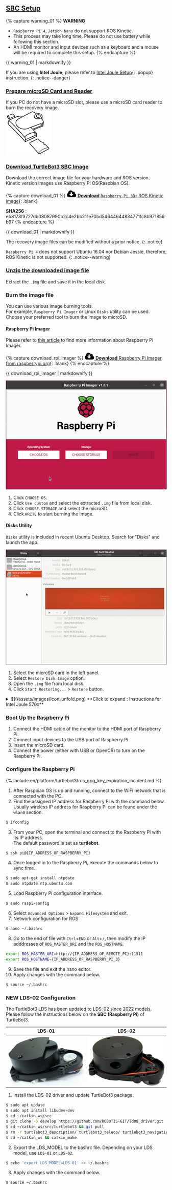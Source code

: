 
<div style="counter-reset: h1 3"></div>
<div style="counter-reset: h2 1"></div>

## [SBC Setup](#sbc-setup)

{% capture warning_01 %}
**WARNING**  
- `Raspberry Pi 4`, `Jetson Nano` do not support ROS Kinetic.
- This process may take long time. Please do not use battery while following this section.
- An HDMI monitor and input devices such as a keyboard and a mouse will be required to complete this setup.
{% endcapture %}
<div class="notice--danger">{{ warning_01 | markdownify }}</div>

If you are using **Intel Joule**, please refer to [Intel Joule Setup][joule_setup]{: .popup} instruction.
{: .notice--danger}

### [Prepare microSD Card and Reader](#prepare-microsd-card-and-reader)
If you PC do not have a microSD slot, please use a microSD card reader to burn the recovery image.  
![](/assets/images/platform/turtlebot3/setup/micro_sd_reader.png)

### [Download TurtleBot3 SBC Image](#download-turtlebot3-sbc-image)
Download the correct image file for your hardware and ROS version.  
Kinetic version images use Raspberry Pi OS(Raspbian OS).  

{% capture download_01 %}
[![](/assets/images/icon_download.png) **Download** `Raspberry Pi 3B+` ROS Kinetic image](http://www.robotis.com/service/download.php?no=1738){: .blank}

**SHA256** : eb8173f3727db08087990b2c4e2bb211e70bd54644644834771fc8b971856b97
{% endcapture %}
<div class="notice--success">{{ download_01 | markdownify }}</div>

The recovery image files can be modified without a prior notice.
{: .notice}

`Raspberry Pi 4` does not support Ubuntu 16.04 nor Debian Jessie, therefore, ROS Kinetic is not supported.
{: .notice--warning}

### [Unzip the downloaded image file](#unzip-the-downloaded-image-file)
Extract the `.img` file and save it in the local disk.

### Burn the image file
You can use various image burning tools.  
For example, `Raspberry Pi Imager` or Linux `Disks` utility can be used.  
Choose your preferred tool to burn the image to microSD.

#### Raspberry Pi Imager
Please refer to [this article](https://www.raspberrypi.org/blog/raspberry-pi-imager-imaging-utility/) to find more information about Raspberry Pi Imager.

{% capture download_rpi_imager %}
[![](/assets/images/icon_download.png) **Download** Raspberry Pi Imager from raspberrypi.org](https://www.raspberrypi.org/software/){: .blank}
{% endcapture %}
<div class="notice--success">{{ download_rpi_imager | markdownify }}</div>

![](/assets/images/platform/turtlebot3/setup/rpi_imager.gif)  
1. Click `CHOOSE OS`.  
2. Click `Use custom` and select the extracted `.img` file from local disk.  
3. Click `CHOOSE STORAGE` and select the microSD.  
4. Click `WRITE` to start burning the image.

#### Disks Utility
`Disks` utility is included in recent Ubuntu Desktop. Search for "Disks" and launch the app.  

![](/assets/images/platform/turtlebot3/setup/disks.gif)  
1. Select the microSD card in the left panel.  
2. Select `Restore Disk Image` option.  
3. Open the `.img` file from local disk.  
4. Click `Start Restoring...` > `Restore` button.

<details>
<summary>
![](/assets/images/icon_unfold.png) **Click to expand : Instructions for Intel Joule 570x**
</summary>
In case you use Intel Joule 570x, please follow the instructions below.  
Intel Joule is discontinued in 2017, and additional support is unavailable.

1. Download Ubuntu 16.04 image for Intel® Joule™  
  - [Download Ubuntu 16.04 for Intel® Joule™](http://people.canonical.com/~platform/snappy/tuchuck/desktop-final/tuchuck-xenial-desktop-iso-20170317-0.iso)

2. Create a bootable USB with the downloaded image.
3. Install Ubuntu from the USB
</details>

### Boot Up the Raspberry Pi
1. Connect the HDMI cable of the monitor to the HDMI port of Raspberry Pi.
2. Connect input devices to the USB port of Raspberry Pi
3. Insert the microSD card.
4. Connect the power (either with USB or OpenCR) to turn on the Raspberry Pi.

### Configure the Raspberry Pi

{% include en/platform/turtlebot3/ros_gpg_key_expiration_incident.md %}

1. After Raspbian OS is up and running, connect to the WiFi network that is connected with the PC.
2. Find the assigned IP address for Raspberry Pi with the command below. Usually wireless IP address for Raspberry Pi can be found under the `wlan0` section.
  ```bash
$ ifconfig
  ```
3. From your PC, open the terminal and connect to the Raspberry Pi with its IP address.  
  The default password is set as **turtlebot**.  
  ```bash
$ ssh pi@{IP_ADDRESS_OF_RASPBERRY_PI}
  ```
4. Once logged in to the Raspberry Pi, execute the commands below to sync time.  
  ```bash
$ sudo apt-get install ntpdate
$ sudo ntpdate ntp.ubuntu.com
  ```
5. Load Raspberry Pi configuration interface.
  ```bash
$ sudo raspi-config
  ```
6. Select `Advanced Options` > `Expand Filesystem` and exit.
7. Network configuration for ROS
  ```bash
$ nano ~/.bashrc
  ```
8. Go to the end of file with `Ctrl`+`END` or `Alt`+`/`, then modify the IP adddresses of `ROS_MASTER_URI` and the `ROS_HOSTNAME`.
  ```bash
export ROS_MASTER_URI=http://{IP_ADDRESS_OF_REMOTE_PC}:11311
export ROS_HOSTNAME={IP_ADDRESS_OF_RASPBERRY_PI_3}
  ```
9. Save the file and exit the nano editor.
10. Apply changes with the command below.
  ```bash
$ source ~/.bashrc
  ```

### NEW LDS-02 Configuration  
The TurtleBot3 LDS has been updated to LDS-02 since 2022 models.  
Please follow the instructions below on the **SBC (Raspberry Pi)** of TurtleBot3.  

|LDS-01|LDS-02|
|:---:|:---:|
|![](/assets/images/platform/turtlebot3/appendix_lds/lds_small.png)|![](/assets/images/platform/turtlebot3/appendix_lds/lds_ld08_small.png)|

1. Install the LDS-02 driver and update TurtleBot3 package.  
  ```bash
$ sudo apt update
$ sudo apt install libudev-dev
$ cd ~/catkin_ws/src
$ git clone -b develop https://github.com/ROBOTIS-GIT/ld08_driver.git
$ cd ~/catkin_ws/src/turtlebot3 && git pull
$ rm -r turtlebot3_description/ turtlebot3_teleop/ turtlebot3_navigation/ turtlebot3_slam/ turtlebot3_example/
$ cd ~/catkin_ws && catkin_make
  ```

2. Export the LDS_MODEL to the bashrc file. Depending on your LDS model, use `LDS-01` or `LDS-02`.  
  ```bash
$ echo 'export LDS_MODEL=LDS-01' >> ~/.bashrc
  ```

3. Apply changes with the command below.
  ```bash
$ source ~/.bashrc
  ```

[joule_setup]: /docs/en/popup/turtlebot3/joule_setup
